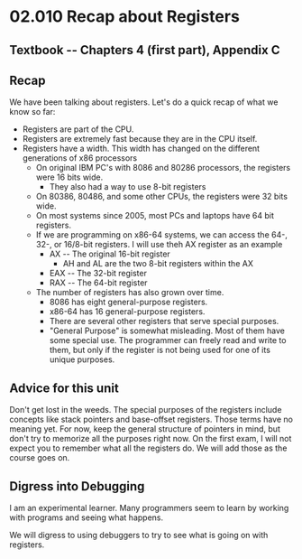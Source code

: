# 02.010 Recap about Registers

## Textbook -- Chapters 4 (first part), Appendix C


## Recap
We have been talking about registers.  Let's do a quick recap of what we know so far:

* Registers are part of the CPU.
* Registers are extremely fast because they are in the CPU itself.
* Registers have a width.  This width has changed on the different generations of x86 processors
  * On original IBM PC's with 8086 and 80286 processors, the registers were 16 bits wide.
    * They also had a way to use 8-bit registers
  * On 80386, 80486, and some other CPUs, the registers were 32 bits wide.
  * On most systems since 2005, most PCs and laptops have 64 bit registers.
  * If we are programming on x86-64 systems, we can access the 64-, 32-, or 16/8-bit registers.  I will use theh AX register as an example
    * AX  -- The original 16-bit register
      * AH and AL are the two 8-bit registers within the AX
    * EAX -- The 32-bit register
    * RAX -- The 64-bit register
  * The number of registers has also grown over time.
    * 8086 has eight general-purpose registers.
    * x86-64 has 16 general-purpose registers.
    * There are several other registers that serve special purposes.
    * "General Purpose" is somewhat misleading.  Most of them have some special use.  The programmer can freely read and write to them, but only if the register is not being used for one of its unique purposes.

## Advice for this unit

Don't get lost in the weeds.  The special purposes of the registers include concepts like
stack pointers and base-offset registers.  Those terms have no meaning yet.  For now, keep the general structure of pointers in mind, but don't try to memorize all the purposes right now.  On the first exam, I will not expect you to remember what all the registers do.  We will add those as the course goes on.

## Digress into Debugging

I am an experimental learner.  Many programmers seem to learn by working with programs and seeing what happens.

We will digress to using debuggers to try to see what is going on with registers.
